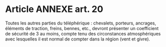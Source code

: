 # Article ANNEXE art. 20

Toutes les autres parties du téléphérique : chevalets, porteurs, ancrages, éléments de traction, freins, bennes, etc., devront présenter un coefficient de sécurité de 3 au moins, compte tenu des circonstances atmosphériques avec lesquelles il est normal de compter dans la région (vent et givre).
